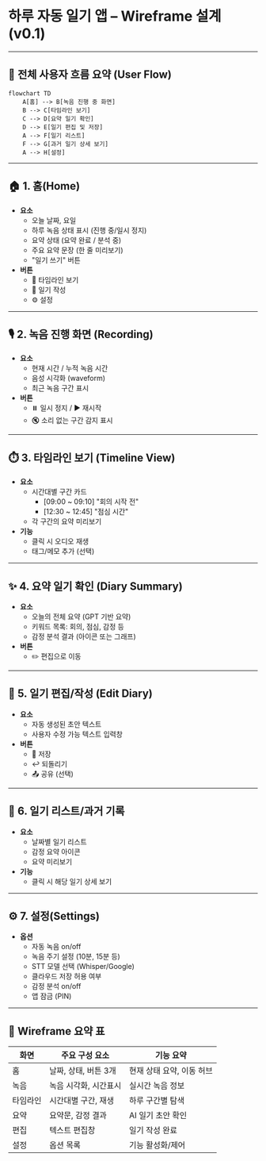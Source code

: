 # 하루 자동 일기 앱 – Wireframe 설계 (v0.1)
---

## 🔁 전체 사용자 흐름 요약 (User Flow)

```mermaid
flowchart TD
    A[홈] --> B[녹음 진행 중 화면]
    B --> C[타임라인 보기]
    C --> D[요약 일기 확인]
    D --> E[일기 편집 및 저장]
    A --> F[일기 리스트]
    F --> G[과거 일기 상세 보기]
    A --> H[설정]
```

---

## 🏠 1. 홈(Home)
- **요소**
  - 오늘 날짜, 요일
  - 하루 녹음 상태 표시 (진행 중/일시 정지)
  - 요약 상태 (요약 완료 / 분석 중)
  - 주요 요약 문장 (한 줄 미리보기)
  - "일기 쓰기" 버튼
- **버튼**
  - 📂 타임라인 보기
  - 📝 일기 작성
  - ⚙️ 설정

---

## 🎙️ 2. 녹음 진행 화면 (Recording)
- **요소**
  - 현재 시간 / 누적 녹음 시간
  - 음성 시각화 (waveform)
  - 최근 녹음 구간 표시
- **버튼**
  - ⏸️ 일시 정지 / ▶️ 재시작
  - 🔇 소리 없는 구간 감지 표시

---

## ⏱️ 3. 타임라인 보기 (Timeline View)
- **요소**
  - 시간대별 구간 카드
    - [09:00 ~ 09:10] "회의 시작 전"
    - [12:30 ~ 12:45] "점심 시간"
  - 각 구간의 요약 미리보기
- **기능**
  - 클릭 시 오디오 재생
  - 태그/메모 추가 (선택)

---

## ✨ 4. 요약 일기 확인 (Diary Summary)
- **요소**
  - 오늘의 전체 요약 (GPT 기반 요약)
  - 키워드 목록: 회의, 점심, 감정 등
  - 감정 분석 결과 (아이콘 또는 그래프)
- **버튼**
  - ✏️ 편집으로 이동

---

## 📝 5. 일기 편집/작성 (Edit Diary)
- **요소**
  - 자동 생성된 초안 텍스트
  - 사용자 수정 가능 텍스트 입력창
- **버튼**
  - 💾 저장
  - ↩️ 되돌리기
  - 📤 공유 (선택)

---

## 📅 6. 일기 리스트/과거 기록
- **요소**
  - 날짜별 일기 리스트
  - 감정 요약 아이콘
  - 요약 미리보기
- **기능**
  - 클릭 시 해당 일기 상세 보기

---

## ⚙️ 7. 설정(Settings)
- **옵션**
  - 자동 녹음 on/off
  - 녹음 주기 설정 (10분, 15분 등)
  - STT 모델 선택 (Whisper/Google)
  - 클라우드 저장 허용 여부
  - 감정 분석 on/off
  - 앱 잠금 (PIN)

---

## 📌 Wireframe 요약 표

| 화면 | 주요 구성 요소 | 기능 요약 |
|------|----------------|------------|
| 홈 | 날짜, 상태, 버튼 3개 | 현재 상태 요약, 이동 허브 |
| 녹음 | 녹음 시각화, 시간표시 | 실시간 녹음 정보 |
| 타임라인 | 시간대별 구간, 재생 | 하루 구간별 탐색 |
| 요약 | 요약문, 감정 결과 | AI 일기 초안 확인 |
| 편집 | 텍스트 편집창 | 일기 작성 완료 |
| 설정 | 옵션 목록 | 기능 활성화/제어 |
